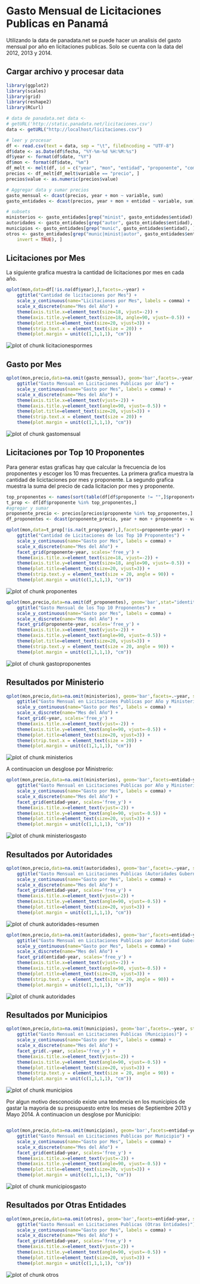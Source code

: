 # Gasto Mensual de Licitaciones Publicas en Panamá
Utilizando la data de panadata.net se puede hacer un analisis del gasto mensual por año en licitaciones publicas.
Solo se cuenta con la data del 2012, 2013 y 2014.

## Cargar archivo y procesar data

```r
library(ggplot2)
library(scales)
library(grid)
library(reshape2)
library(RCurl)

# data de panadata.net data <-
# getURL('http://static.panadata.net/licitaciones.csv')
data <- getURL("http://localhost/licitaciones.csv")

# leer y procesar
df <- read.csv(text = data, sep = "\t", fileEncoding = "UTF-8")
df$date <- as.Date(df$fecha, "%Y-%m-%d %H:%M:%s")
df$year <- format(df$date, "%Y")
df$mon <- format(df$date, "%m")
df_melt <- melt(df, id = c("year", "mon", "entidad", "proponente", "compra_type"))
precios <- df_melt[df_melt$variable == "precio", ]
precios$value <- as.numeric(precios$value)

# Aggregar data y sumar precios
gasto_mensual <- dcast(precios, year + mon ~ variable, sum)
gasto_entidades <- dcast(precios, year + mon + entidad ~ variable, sum)

# subsets
ministerios <- gasto_entidades[grep("minist", gasto_entidades$entidad), ]
autoridades <- gasto_entidades[grep("autor", gasto_entidades$entidad), ]
municipios <- gasto_entidades[grep("munic", gasto_entidades$entidad), ]
otros <- gasto_entidades[grep("munic|minist|autor", gasto_entidades$entidad, 
    invert = TRUE), ]
```


## Licitaciones por Mes
La siguiente grafica muestra la cantidad de licitaciones por mes en cada año.

```r
qplot(mon,data=df[!is.na(df$year),],facets=.~year) +
    ggtitle("Cantidad de licitaciones por Mes") +    
    scale_y_continuous(name="Licitaciones por Mes", labels = comma) +    
    scale_x_discrete(name="Mes del Año") +    
    theme(axis.title.x=element_text(size=18, vjust=-2)) +    
    theme(axis.title.y=element_text(size=18, angle=90, vjust=-0.5)) +    
    theme(plot.title=element_text(size=20, vjust=3)) +    
    theme(strip.text.x = element_text(size = 20)) +
    theme(plot.margin = unit(c(1,1,1,1), "cm"))
```

![plot of chunk licitacionespormes](figure/licitacionespormes.png) 

## Gasto por Mes

```r
qplot(mon,precio,data=na.omit(gasto_mensual), geom='bar',facets=.~year, stat="identity") +  
    ggtitle("Gasto Mensual en Licitaciones Publicas por Año") +    
    scale_y_continuous(name="Gasto por Mes", labels = comma) +    
    scale_x_discrete(name="Mes del Año") +    
    theme(axis.title.x=element_text(vjust=-2)) +    
    theme(axis.title.y=element_text(angle=90, vjust=-0.5)) +    
    theme(plot.title=element_text(size=20, vjust=3)) +    
    theme(strip.text.x = element_text(size = 20)) +
    theme(plot.margin = unit(c(1,1,1,1), "cm"))
```

![plot of chunk gastomensual](figure/gastomensual.png) 

## Licitaciones por Top 10 Proponentes

Para generar estas graficas hay que calcular la frecuencia de los proponentes y escoger los 10 mas frecuentes.
La primera grafica muestra la cantidad de licictaciones por mes y proponente.
La segundo grafica muestra la suma del precio de cada licitacion por mes y proponente.


```r
top_proponentes <- names(sort(table(df[df$proponente != "",]$proponente), decreasing=TRUE)[0:10]) #top 10
t_prop <- df[df$proponente %in% top_proponentes,]
#agregar y sumar
proponente_precio <- precios[precios$proponente %in% top_proponentes,]
df_proponentes <- dcast(proponente_precio, year + mon + proponente ~ variable, sum)
```


```r
qplot(mon,data=t_prop[!is.na(t_prop$year),],facets=proponente~year) +  
    ggtitle("Cantidad de Licitaciones de los Top 10 Proponentes") +
    scale_y_continuous(name="Gasto por Mes", labels = comma) +    
    scale_x_discrete(name="Mes del Año") +    
    facet_grid(proponente~year, scales='free_y') + 
    theme(axis.title.x=element_text(size=18, vjust=-2)) +    
    theme(axis.title.y=element_text(size=18, angle=90, vjust=-0.5)) +    
    theme(plot.title=element_text(size=20, vjust=3)) +    
    theme(strip.text.y = element_text(size = 20, angle = 90)) +
    theme(plot.margin = unit(c(1,1,1,1), "cm"))
```

![plot of chunk proponentes](figure/proponentes.png) 



```r
qplot(mon,precio,data=na.omit(df_proponentes), geom='bar',stat="identity") +  
    ggtitle("Gasto Mensual de los Top 10 Proponentes") +
    scale_y_continuous(name="Gasto por Mes", labels = comma) +    
    scale_x_discrete(name="Mes del Año") +    
    facet_grid(proponente~year, scales='free_y') + 
    theme(axis.title.x=element_text(vjust=-2)) +    
    theme(axis.title.y=element_text(angle=90, vjust=-0.5)) +    
    theme(plot.title=element_text(size=20, vjust=3)) +    
    theme(strip.text.y = element_text(size = 20, angle = 90)) +
    theme(plot.margin = unit(c(1,1,1,1), "cm"))
```

![plot of chunk gastoproponentes](figure/gastoproponentes.png) 



## Resultados por Ministerio

```r
qplot(mon,precio,data=na.omit(ministerios), geom='bar',facets=.~year, stat="identity") +  
    ggtitle("Gasto Mensual en Licitaciones Publicas por Año y Ministerio") +    
    scale_y_continuous(name="Gasto por Mes", labels = comma) +    
    scale_x_discrete(name="Mes del Año") +    
    facet_grid(~year, scales='free_y') + 
    theme(axis.title.x=element_text(vjust=-2)) +    
    theme(axis.title.y=element_text(angle=90, vjust=-0.5)) +    
    theme(plot.title=element_text(size=20, vjust=3)) +    
    theme(strip.text.x = element_text(size = 20)) +
    theme(plot.margin = unit(c(1,1,1,1), "cm"))
```

![plot of chunk ministerios](figure/ministerios.png) 


A continuacion un desglose por Ministrerio:

```r
qplot(mon,precio,data=na.omit(ministerios), geom='bar',facets=entidad~year, stat="identity") +  
    ggtitle("Gasto Mensual en Licitaciones Publicas por Año y Ministerio") +    
    scale_y_continuous(name="Gasto por Mes", labels = comma) +    
    scale_x_discrete(name="Mes del Año") +    
    facet_grid(entidad~year, scales='free_y') + 
    theme(axis.title.x=element_text(vjust=-2)) +    
    theme(axis.title.y=element_text(angle=90, vjust=-0.5)) +    
    theme(plot.title=element_text(size=20, vjust=3)) +    
    theme(plot.margin = unit(c(1,1,1,1), "cm"))
```

![plot of chunk ministeriosgasto](figure/ministeriosgasto.png) 


## Resultados por Autoridades

```r
qplot(mon,precio,data=na.omit(autoridades), geom='bar',facets=.~year, stat="identity") +  
    ggtitle("Gasto Mensual en Licitaciones Publicas (Autoridades Gubernamentales)") +    
    scale_y_continuous(name="Gasto por Mes", labels = comma) +    
    scale_x_discrete(name="Mes del Año") +    
    facet_grid(entidad~year, scales='free_y') + 
    theme(axis.title.x=element_text(vjust=-2)) +    
    theme(axis.title.y=element_text(angle=90, vjust=-0.5)) +    
    theme(plot.title=element_text(size=20, vjust=3)) +    
    theme(plot.margin = unit(c(1,1,1,1), "cm"))
```

![plot of chunk autoridades-resumen](figure/autoridades-resumen.png) 


```r
qplot(mon,precio,data=na.omit(autoridades), geom='bar',facets=entidad~year, stat="identity") +  
    ggtitle("Gasto Mensual en Licitaciones Publicas por Autoridad Gubernamental") +    
    scale_y_continuous(name="Gasto por Mes", labels = comma) +    
    scale_x_discrete(name="Mes del Año") +    
    facet_grid(entidad~year, scales='free_y') + 
    theme(axis.title.x=element_text(vjust=-2)) +    
    theme(axis.title.y=element_text(angle=90, vjust=-0.5)) +    
    theme(plot.title=element_text(size=20, vjust=3)) +    
    theme(strip.text.y = element_text(size = 20, angle = 90)) +
    theme(plot.margin = unit(c(1,1,1,1), "cm"))
```

![plot of chunk autoridades](figure/autoridades.png) 


## Resultados por Municipios

```r
qplot(mon,precio,data=na.omit(municipios), geom='bar',facets=.~year, stat="identity") +  
    ggtitle("Gasto Mensual en Licitaciones Publicas (Municipios)") +    
    scale_y_continuous(name="Gasto por Mes", labels = comma) +    
    scale_x_discrete(name="Mes del Año") +    
    facet_grid(.~year, scales='free_y') + 
    theme(axis.title.x=element_text(vjust=-2)) +    
    theme(axis.title.y=element_text(angle=90, vjust=-0.5)) +    
    theme(plot.title=element_text(size=20, vjust=3)) +    
    theme(strip.text.y = element_text(size = 20, angle = 90)) +
    theme(plot.margin = unit(c(1,1,1,1), "cm"))
```

![plot of chunk municipios](figure/municipios.png) 

Por algun motivo desconocido existe una tendencia en los municipios de gastar la mayoria de su presupuesto entre los meses de Septiembre 2013 y Mayo 2014.
A continuacion un desglose por Municipio:


```r

qplot(mon,precio,data=na.omit(municipios), geom='bar',facets=entidad~year, stat="identity") +  
    ggtitle("Gasto Mensual en Licitaciones Publicas por Municipio") +    
    scale_y_continuous(name="Gasto por Mes", labels = comma) +    
    scale_x_discrete(name="Mes del Año") +    
    facet_grid(entidad~year, scales='free_y') + 
    theme(axis.title.x=element_text(vjust=-2)) +    
    theme(axis.title.y=element_text(angle=90, vjust=-0.5)) +    
    theme(plot.title=element_text(size=20, vjust=3)) +    
    theme(plot.margin = unit(c(1,1,1,1), "cm"))
```

![plot of chunk municipiosgasto](figure/municipiosgasto.png) 


## Resultados por Otras Entidades

```r
qplot(mon,precio,data=na.omit(otros), geom='bar',facets=entidad~year, stat="identity") +  
    ggtitle("Gasto Mensual en Licitaciones Publicas (Otras Entidades)") +    
    scale_y_continuous(name="Gasto por Mes", labels = comma) +    
    scale_x_discrete(name="Mes del Año") +    
    facet_grid(entidad~year, scales='free_y') + 
    theme(axis.title.x=element_text(vjust=-2)) +    
    theme(axis.title.y=element_text(angle=90, vjust=-0.5)) +    
    theme(plot.title=element_text(size=20, vjust=3)) +    
    theme(plot.margin = unit(c(1,1,1,1), "cm"))
```

![plot of chunk otros](figure/otros.png) 





